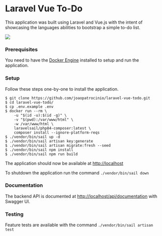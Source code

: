 # Laravel Vue To-Do

This application was built using Laravel and Vue.js with the intent of showcasing the languages abilities to bootstrap a simple to-do list.

![](https://i.ibb.co/s6xXRYM/imagem.png)

### Prerequisites
You need to have the [Docker Engine](https://docs.docker.com/engine/install/) installed to setup and run the application. 

### Setup
Follow these steps one-by-one to install the application.
```
$ git clone https://github.com/joaopatrocinio/laravel-vue-todo.git
$ cd laravel-vue-todo/
$ cp .env.example .env
$ docker run --rm \
    -u "$(id -u):$(id -g)" \
    -v "$(pwd):/var/www/html" \
    -w /var/www/html \
    laravelsail/php84-composer:latest \
    composer install --ignore-platform-reqs
$ ./vendor/bin/sail up -d
$ ./vendor/bin/sail artisan key:generate
$ ./vendor/bin/sail artisan migrate:fresh --seed
$ ./vendor/bin/sail npm install
$ ./vendor/bin/sail npm run build
```

The application should now be available at [http://localhost](http://localhost)

To shutdown the application run the command `./vendor/bin/sail down`

### Documentation
The backend API is documented at [http://localhost/api/documentation](http://localhost/api/documentation) with Swagger UI.

### Testing
Feature tests are available with the command `./vendor/bin/sail artisan test`
